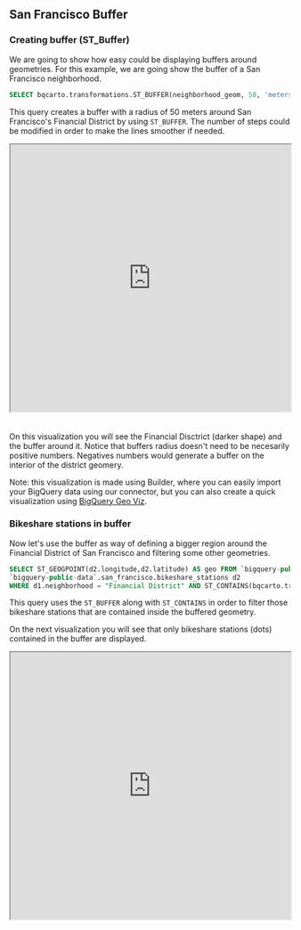 ## San Francisco Buffer

### Creating buffer (ST_Buffer)

We are going to show how easy could be displaying buffers around geometries. For this example, we are going show the buffer of a San Francisco neighborhood.

```sql
SELECT bqcarto.transformations.ST_BUFFER(neighborhood_geom, 50, 'meters', 5) AS geo FROM `bigquery-public-data`.san_francisco_neighborhoods.boundaries WHERE neighborhood = "Financial District"
```

This query creates a buffer with a radius of 50 meters around San Francisco's Financial District by using `ST_BUFFER`. The number of steps could be modified in order to make the lines smoother if needed.

<iframe height=480px width=100% style='margin-bottom:20px' src="https://public.carto.com/builder/2d9418b4-adc8-485a-ae86-f7d9fd95510d" title="San Francisco buffer."></iframe>

On this visualization you will see the Financial Disctrict (darker shape) and the buffer around it. Notice that buffers radius doesn't need to be necesarily positive numbers. Negatives numbers would generate a buffer on the interior of the district geomery.

Note: this visualization is made using Builder, where you can easily import your BigQuery data using our connector, but you can also create a quick visualization using [BigQuery Geo Viz](https://bigquerygeoviz.appspot.com). 

### Bikeshare stations in buffer

Now let's use the buffer as way of defining a bigger region around the Financial District of San Francisco and filtering some other geometries.

```sql
SELECT ST_GEOGPOINT(d2.longitude,d2.latitude) AS geo FROM `bigquery-public-data`.san_francisco_neighborhoods.boundaries d1,
`bigquery-public-data`.san_francisco.bikeshare_stations d2
WHERE d1.neighborhood = "Financial District" AND ST_CONTAINS(bqcarto.transformations.ST_BUFFER(d1.neighborhood_geom, 50, 'meters', 5), ST_GEOGPOINT(d2.longitude, d2.latitude))
```
This query uses the `ST_BUFFER` along with `ST_CONTAINS` in order to filter those bikeshare stations that are contained inside the buffered geometry.

On the next visualization you will see that only bikeshare stations (dots) contained in the buffer are displayed.

<iframe height=480px width=100% style='margin-bottom:20px' src="https://public.carto.com/builder/aca3efb9-c0dd-4dc1-9679-9f71a4632af3" title="US airports routes interpolation."></iframe>
